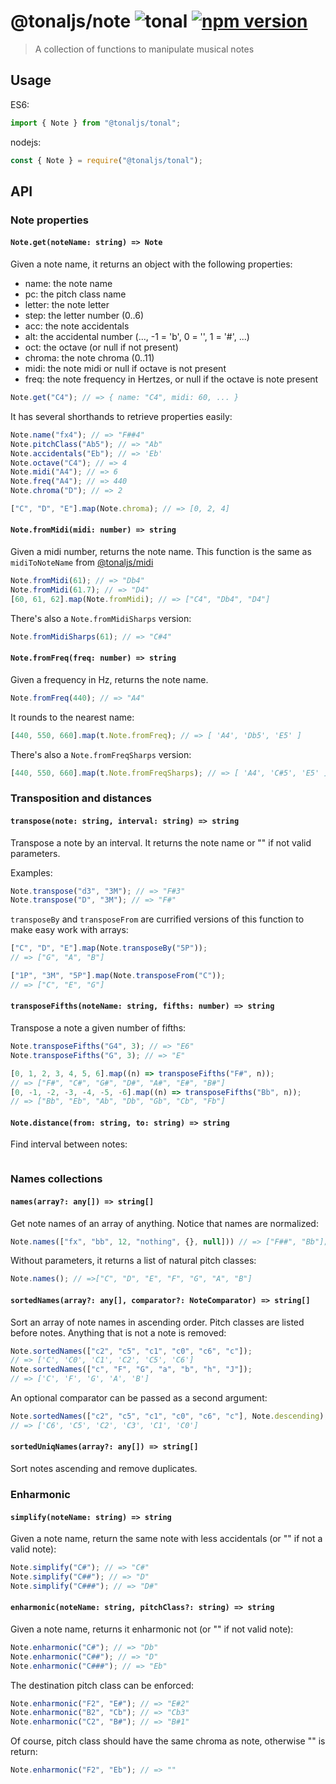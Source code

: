 # @tonaljs/note ![tonal](https://img.shields.io/badge/@tonaljs-note-yellow.svg?style=flat-square) [![npm version](https://img.shields.io/npm/v/@tonaljs/note.svg?style=flat-square)](https://www.npmjs.com/package/@tonaljs/note)

> A collection of functions to manipulate musical notes

## Usage

ES6:

```js
import { Note } from "@tonaljs/tonal";
```

nodejs:

```js
const { Note } = require("@tonaljs/tonal");
```

## API

### Note properties

#### `Note.get(noteName: string) => Note`

Given a note name, it returns an object with the following properties:

- name: the note name
- pc: the pitch class name
- letter: the note letter
- step: the letter number (0..6)
- acc: the note accidentals
- alt: the accidental number (..., -1 = 'b', 0 = '', 1 = '#', ...)
- oct: the octave (or null if not present)
- chroma: the note chroma (0..11)
- midi: the note midi or null if octave is not present
- freq: the note frequency in Hertzes, or null if the octave is note present

```js
Note.get("C4"); // => { name: "C4", midi: 60, ... }
```

It has several shorthands to retrieve properties easily:

```js
Note.name("fx4"); // => "F##4"
Note.pitchClass("Ab5"); // => "Ab"
Note.accidentals("Eb"); // => 'Eb'
Note.octave("C4"); // => 4
Note.midi("A4"); // => 6
Note.freq("A4"); // => 440
Note.chroma("D"); // => 2

["C", "D", "E"].map(Note.chroma); // => [0, 2, 4]
```

#### `Note.fromMidi(midi: number) => string`

Given a midi number, returns the note name. This function is the same as `midiToNoteName` from [@tonaljs/midi](/packages/midi)

```js
Note.fromMidi(61); // => "Db4"
Note.fromMidi(61.7); // => "D4"
[60, 61, 62].map(Note.fromMidi); // => ["C4", "Db4", "D4"]
```

There's also a `Note.fromMidiSharps` version:

```js
Note.fromMidiSharps(61); // => "C#4"
```

#### `Note.fromFreq(freq: number) => string`

Given a frequency in Hz, returns the note name.

```js
Note.fromFreq(440); // => "A4"
```

It rounds to the nearest name:

```js
[440, 550, 660].map(t.Note.fromFreq); // => [ 'A4', 'Db5', 'E5' ]
```

There's also a `Note.fromFreqSharps` version:

```js
[440, 550, 660].map(t.Note.fromFreqSharps); // => [ 'A4', 'C#5', 'E5' ]
```

### Transposition and distances

#### `transpose(note: string, interval: string) => string`

Transpose a note by an interval. It returns the note name or "" if not valid parameters.

Examples:

```js
Note.transpose("d3", "3M"); // => "F#3"
Note.transpose("D", "3M"); // => "F#"
```

`transposeBy` and `transposeFrom` are currified versions of this function to make easy work with arrays:

```js
["C", "D", "E"].map(Note.transposeBy("5P"));
// => ["G", "A", "B"]
```

```js
["1P", "3M", "5P"].map(Note.transposeFrom("C"));
// => ["C", "E", "G"]
```

#### `transposeFifths(noteName: string, fifths: number) => string`

Transpose a note a given number of fifths:

```js
Note.transposeFifths("G4", 3); // => "E6"
Note.transposeFifths("G", 3); // => "E"

[0, 1, 2, 3, 4, 5, 6].map((n) => transposeFifths("F#", n));
// => ["F#", "C#", "G#", "D#", "A#", "E#", "B#"]
[0, -1, -2, -3, -4, -5, -6].map((n) => transposeFifths("Bb", n));
// => ["Bb", "Eb", "Ab", "Db", "Gb", "Cb", "Fb"]
```

#### `Note.distance(from: string, to: string) => string`

Find interval between notes:

```js

```

### Names collections

#### `names(array?: any[]) => string[]`

Get note names of an array of anything. Notice that names are normalized:

```js
Note.names(["fx", "bb", 12, "nothing", {}, null])) // => ["F##", "Bb"];
```

Without parameters, it returns a list of natural pitch classes:

```js
Note.names(); // =>["C", "D", "E", "F", "G", "A", "B"]
```

#### `sortedNames(array?: any[], comparator?: NoteComparator) => string[]`

Sort an array of note names in ascending order. Pitch classes are listed before notes. Anything that is not a note is removed:

```js
Note.sortedNames(["c2", "c5", "c1", "c0", "c6", "c"]);
// => ['C', 'C0', 'C1', 'C2', 'C5', 'C6']
Note.sortedNames(["c", "F", "G", "a", "b", "h", "J"]);
// => ['C', 'F', 'G', 'A', 'B']
```

An optional comparator can be passed as a second argument:

```js
Note.sortedNames(["c2", "c5", "c1", "c0", "c6", "c"], Note.descending);
// => ['C6', 'C5', 'C2', 'C3', 'C1', 'C0']
```

#### `sortedUniqNames(array?: any[]) => string[]`

Sort notes ascending and remove duplicates.

### Enharmonic

#### `simplify(noteName: string) => string`

Given a note name, return the same note with less accidentals (or "" if not a valid note):

```js
Note.simplify("C#"); // => "C#"
Note.simplify("C##"); // => "D"
Note.simplify("C###"); // => "D#"
```

#### `enharmonic(noteName: string, pitchClass?: string) => string`

Given a note name, returns it enharmonic not (or "" if not valid note):

```js
Note.enharmonic("C#"); // => "Db"
Note.enharmonic("C##"); // => "D"
Note.enharmonic("C###"); // => "Eb"
```

The destination pitch class can be enforced:

```js
Note.enharmonic("F2", "E#"); // => "E#2"
Note.enharmonic("B2", "Cb"); // => "Cb3"
Note.enharmonic("C2", "B#"); // => "B#1"
```

Of course, pitch class should have the same chroma as note, otherwise "" is return:

```js
Note.enharmonic("F2", "Eb"); // => ""
```
